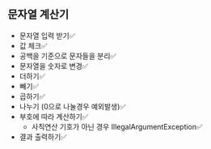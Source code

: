 ## 문자열 계산기

- 문자열 입력 받기✅
- 값 체크✅
- 공백을 기준으로 문자들을 분리✅
- 문자열을 숫자로 변경✅
- 더하기✅
- 빼기✅
- 곱하기✅
- 나누기 (0으로 나눌경우 예외발생)✅
- 부호에 따라 계산하기✅
  - 사칙연산 기호가 아닌 경우 IllegalArgumentException✅
- 결과 출력하기✅
